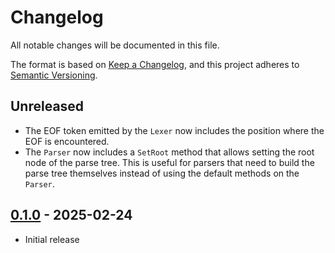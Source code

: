 # Changelog

All notable changes will be documented in this file.

The format is based on [Keep a Changelog](https://keepachangelog.com/en/1.0.0/),
and this project adheres to [Semantic Versioning](https://semver.org/spec/v2.0.0.html).

## Unreleased

- The EOF token emitted by the `Lexer` now includes the position where the EOF
  is encountered.
- The `Parser` now includes a `SetRoot` method that allows setting the root
  node of the parse tree. This is useful for parsers that need to build the
  parse tree themselves instead of using the default methods on the `Parser`.

## [0.1.0] - 2025-02-24

- Initial release

[0.1.0]: https://github.com/ianlewis/lexparse/releases/tag/v0.1.0
